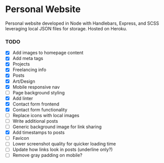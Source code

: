 # Personal Website

Personal website developed in Node with Handlebars, Express, and SCSS leveraging local JSON files for storage. Hosted on Heroku.

### TODO
- [x] Add images to homepage content
- [x] Add meta tags
- [x] Projects
- [x] Freelancing info
- [x] Posts
- [x] Art/Design
- [x] Mobile responsive nav
- [ ] Page background styling
- [x] Add linter
- [x] Contact form frontend
- [x] Contact form functionality
- [ ] Replace icons with local images
- [ ] Write additional posts
- [ ] Generic background image for link sharing
- [x] Add timestamps to posts
- [ ] Favicon
- [ ] Lower screenshot quality for quicker loading time
- [ ] Update how links look in posts (underline only?)
- [ ] Remove gray padding on mobile?
